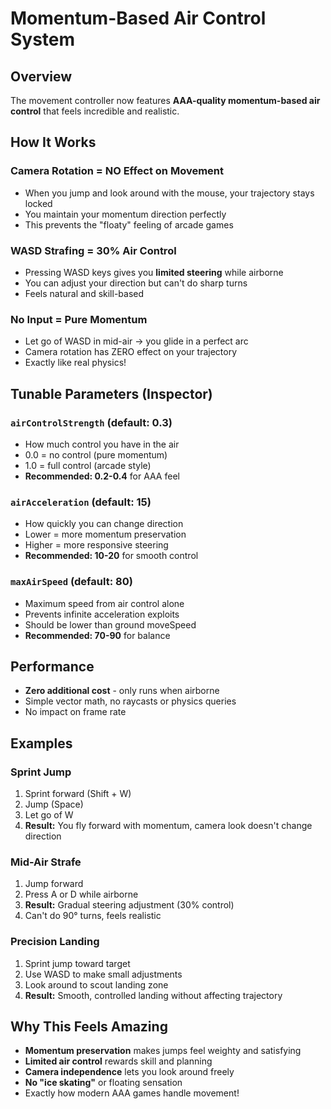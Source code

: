 # Momentum-Based Air Control System

## Overview
The movement controller now features **AAA-quality momentum-based air control** that feels incredible and realistic.

## How It Works

### **Camera Rotation = NO Effect on Movement**
- When you jump and look around with the mouse, your trajectory stays locked
- You maintain your momentum direction perfectly
- This prevents the "floaty" feeling of arcade games

### **WASD Strafing = 30% Air Control**
- Pressing WASD keys gives you **limited steering** while airborne
- You can adjust your direction but can't do sharp turns
- Feels natural and skill-based

### **No Input = Pure Momentum**
- Let go of WASD in mid-air → you glide in a perfect arc
- Camera rotation has ZERO effect on your trajectory
- Exactly like real physics!

## Tunable Parameters (Inspector)

### `airControlStrength` (default: 0.3)
- How much control you have in the air
- 0.0 = no control (pure momentum)
- 1.0 = full control (arcade style)
- **Recommended: 0.2-0.4** for AAA feel

### `airAcceleration` (default: 15)
- How quickly you can change direction
- Lower = more momentum preservation
- Higher = more responsive steering
- **Recommended: 10-20** for smooth control

### `maxAirSpeed` (default: 80)
- Maximum speed from air control alone
- Prevents infinite acceleration exploits
- Should be lower than ground moveSpeed
- **Recommended: 70-90** for balance

## Performance
- **Zero additional cost** - only runs when airborne
- Simple vector math, no raycasts or physics queries
- No impact on frame rate

## Examples

### Sprint Jump
1. Sprint forward (Shift + W)
2. Jump (Space)
3. Let go of W
4. **Result:** You fly forward with momentum, camera look doesn't change direction

### Mid-Air Strafe
1. Jump forward
2. Press A or D while airborne
3. **Result:** Gradual steering adjustment (30% control)
4. Can't do 90° turns, feels realistic

### Precision Landing
1. Sprint jump toward target
2. Use WASD to make small adjustments
3. Look around to scout landing zone
4. **Result:** Smooth, controlled landing without affecting trajectory

## Why This Feels Amazing
- **Momentum preservation** makes jumps feel weighty and satisfying
- **Limited air control** rewards skill and planning
- **Camera independence** lets you look around freely
- **No "ice skating"** or floating sensation
- Exactly how modern AAA games handle movement!
